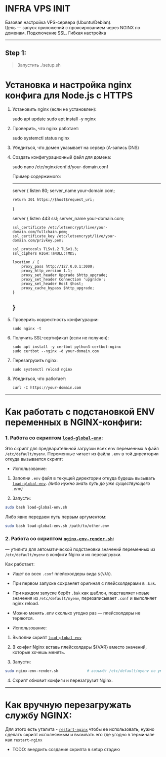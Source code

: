 # INFRA VPS INIT

Базовая настройка VPS-сервера (Ubuntu/Debian).  
Цель — запуск приложений с проксированием через NGINX по доменам.
Подключение SSL. Гибкая настройка

---

## Step 1:
> Запустить ./setup.sh

# Установка и настройка nginx конфига для Node.js с HTTPS

1. Установить nginx (если не установлен):

   sudo apt update
   sudo apt install -y nginx

2. Проверить, что nginx работает:

   sudo systemctl status nginx

3. Убедиться, что домен указывает на сервер (A-запись DNS)

4. Создать конфигурационный файл для домена:

   sudo nano /etc/nginx/conf.d/your-domain.conf

   Пример содержимого:

   ---
   server {
       listen 80;
       server_name your-domain.com;

       return 301 https://$host$request_uri;
   }

   server {
       listen 443 ssl;
       server_name your-domain.com;

       ssl_certificate /etc/letsencrypt/live/your-domain.com/fullchain.pem;
       ssl_certificate_key /etc/letsencrypt/live/your-domain.com/privkey.pem;

       ssl_protocols TLSv1.2 TLSv1.3;
       ssl_ciphers HIGH:!aNULL:!MD5;

       location / {
           proxy_pass http://127.0.0.1:3000;
           proxy_http_version 1.1;
           proxy_set_header Upgrade $http_upgrade;
           proxy_set_header Connection 'upgrade';
           proxy_set_header Host $host;
           proxy_cache_bypass $http_upgrade;
       }
   }
   ---

5. Проверить корректность конфигурации:

    ```
    sudo nginx -t
    ```

6. Получить SSL-сертификат (если не получен):

    ```
   sudo apt install -y certbot python3-certbot-nginx
   sudo certbot --nginx -d your-domain.com
   ```

7. Перезагрузить nginx:

    ```
   sudo systemctl reload nginx
    ```

8. Убедиться, что работает:

    ```
   curl -I https://your-domain.com
    ```



---

# Как работать с подстановкой ENV переменных в NGINX-конфиги:

### 1. Работа со скриптом [`load-global-env`](./load-global-env.sh):

 Это скрипт для предварительной загрузки всех env переменных в файл `/etc/default/myenv`.
 Переменные читает из файла `.env` в той директории откуда вызывается скрипт:

  * Использование:
  
   1. Заполни `.env` файл в текущей директории откуда будешь вызывать [`load-global-env`](./load-global-env.sh). _(либо нужно знать путь до уже существующего .env)_
   
   2. Запусти:
```bash
sudo bash load-global-env.sh
```

Либо явно передаем путь первым аргументом:

```bash
sudo bash load-global-env.sh /path/to/other.env
```


### 2. Работа со скриптом [`nginx-env-render.sh`](./nginx-env-render.sh):

 — утилита для автоматической подстановки значений переменных из `/etc/default/myenv` в конфиги Nginx и их перезагрузки.

 Как работает:
 * Ищет во всех `.conf` плейсхолдеры вида `${VAR}`.
 * При первом запуске сохраняет оригинал с плейсхолдерами в `.bak`.
 * При каждом запуске берёт `.bak` как шаблон, подставляет новые значения из `/etc/default/myenv`, перезаписывает `.conf` и выполняет nginx reload.
 * Можно менять .env сколько угодно раз — плейсхолдеры не теряются.
 
 * Использование:
 
  1. Выполни скрипт [`load-global-env`](./load-global-env.sh)
  
  2. В конфиг Nginx вставь плейсхолдеры ${VAR} вместо значений, которые хочешь менять.

  3. Запусти:
   ```bash
   sudo nginx-env-render.sh             # возьмёт /etc/default/myenv по умолчанию
   ```

  4. Скрипт обновит конфиги и перезагрузит Nginx.
 
---

# Как вручную перезагружать службу NGINX:

 Для этого есть уталита - [`restart-nginx`](./restart-nginx.sh)
 чтобы ее использовать, нужно сделать скрипт исполняемым и вызывать его где угодно в терминале как `restart-nginx`

 * TODO: внедрить создание скрипта в setup стадию